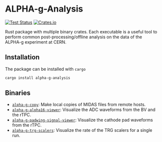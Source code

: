 # ALPHA-g-Analysis

[![Test Status](https://github.com/DJDuque/alpha-g/actions/workflows/rust.yml/badge.svg)](https://github.com/DJDuque/alpha-g/actions/workflows/rust.yml)
[![Crates.io](https://img.shields.io/crates/v/alpha-g-analysis?labelColor=383f47)](https://crates.io/crates/alpha-g-analysis)

Rust package with multiple binary crates. Each executable is a useful tool to 
perform common post-processing/offline analysis on the data of the ALPHA-g 
experiment at CERN.

## Installation

The package can be installed with `cargo`

```bash
cargo install alpha-g-analysis
```

## Binaries

- [`alpha-g-copy`](src/bin/alpha-g-copy/README.md): Make local copies of MIDAS 
files from remote hosts.
- [`alpha-g-alpha16-viewer`](src/bin/alpha-g-alpha16-viewer/README.md): 
Visualize the ADC waveforms from the BV and the rTPC.
- [`alpha-g-padwing-signal-viewer`](src/bin/alpha-g-padwing-signal-viewer/README.md):
Visualize the cathode pad waveforms from the rTPC.
- [`alpha-g-trg-scalers`](src/bin/alpha-g-trg-scalers/README.md):
Visualize the rate of the TRG scalers for a single run.

